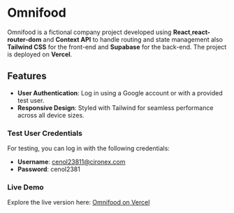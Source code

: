 # Omnifood

Omnifood is a fictional company project developed using **React**,**react-router-dom** and **Context API** to handle routing and state management also **Tailwind CSS** for the front-end and **Supabase** for the back-end. The project is deployed on **Vercel**.

## Features

- **User Authentication**: Log in using a Google account or with a provided test user.
- **Responsive Design**: Styled with Tailwind for seamless performance across all device sizes.

### Test User Credentials
For testing, you can log in with the following credentials:
- **Username**: cenol23811@cironex.com
- **Password**: cenol2381

### Live Demo
Explore the live version here: [Omnifood on Vercel](https://omnifood-seven-livid.vercel.app/)





